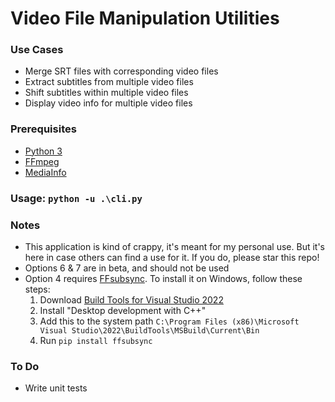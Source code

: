 # Video File Manipulation Utilities

### Use Cases
- Merge SRT files with corresponding video files
- Extract subtitles from multiple video files
- Shift subtitles within multiple video files
- Display video info for multiple video files

### Prerequisites
  - [Python 3](https://www.python.org/downloads/)
  - [FFmpeg](https://www.ffmpeg.org/download.html)
  - [MediaInfo](https://mediaarea.net/en/MediaInfo)

### Usage: `python -u .\cli.py`

### Notes
  - This application is kind of crappy, it's meant for my personal use. But it's here in case others can find a use for it. If you do, please star this repo!
  - Options 6 & 7 are in beta, and should not be used
  - Option 4 requires [FFsubsync](https://github.com/smacke/ffsubsync). To install it on Windows, follow these steps:
    1. Download [Build Tools for Visual Studio 2022](https://aka.ms/vs/17/release/vs_BuildTools.exe)
    2. Install "Desktop development with C++"
    3. Add this to the system path `C:\Program Files (x86)\Microsoft Visual Studio\2022\BuildTools\MSBuild\Current\Bin`
    4. Run `pip install ffsubsync`

### To Do
  - Write unit tests
